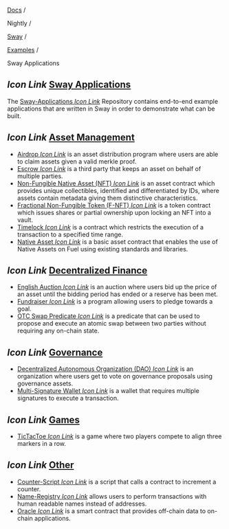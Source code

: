 [Docs](https://docs.fuel.network/) /

Nightly  /

[Sway](https://docs.fuel.network/docs/nightly/sway/) /

[Examples](https://docs.fuel.network/docs/nightly/sway/examples/) /

Sway Applications

## _Icon Link_ [Sway Applications](https://docs.fuel.network/docs/nightly/sway/examples/sway_applications/\#sway-applications)

The [Sway-Applications _Icon Link_](https://github.com/FuelLabs/sway-applications) Repository contains end-to-end example applications that are written in Sway in order to demonstrate what can be built.

## _Icon Link_ [Asset Management](https://docs.fuel.network/docs/nightly/sway/examples/sway_applications/\#asset-management)

- [Airdrop _Icon Link_](https://github.com/FuelLabs/sway-applications/tree/master/airdrop) is an asset distribution program where users are able to claim assets given a valid merkle proof.
- [Escrow _Icon Link_](https://github.com/FuelLabs/sway-applications/tree/master/escrow) is a third party that keeps an asset on behalf of multiple parties.
- [Non-Fungible Native Asset (NFT) _Icon Link_](https://github.com/FuelLabs/sway-applications/tree/master/NFT) is an asset contract which provides unique collectibles, identified and differentiated by IDs, where assets contain metadata giving them distinctive characteristics.
- [Fractional Non-Fungible Token (F-NFT) _Icon Link_](https://github.com/FuelLabs/sway-applications/tree/master/fractional-NFT) is a token contract which issues shares or partial ownership upon locking an NFT into a vault.
- [Timelock _Icon Link_](https://github.com/FuelLabs/sway-applications/tree/master/timelock) is a contract which restricts the execution of a transaction to a specified time range.
- [Native Asset _Icon Link_](https://github.com/FuelLabs/sway-applications/tree/master/native-asset) is a basic asset contract that enables the use of Native Assets on Fuel using existing standards and libraries.

## _Icon Link_ [Decentralized Finance](https://docs.fuel.network/docs/nightly/sway/examples/sway_applications/\#decentralized-finance)

- [English Auction _Icon Link_](https://github.com/FuelLabs/sway-applications/tree/master/english-auction) is an auction where users bid up the price of an asset until the bidding period has ended or a reserve has been met.
- [Fundraiser _Icon Link_](https://github.com/FuelLabs/sway-applications/tree/master/fundraiser) is a program allowing users to pledge towards a goal.
- [OTC Swap Predicate _Icon Link_](https://github.com/FuelLabs/sway-applications/tree/master/OTC-swap-predicate) is a predicate that can be used to propose and execute an atomic swap between two parties without requiring any on-chain state.

## _Icon Link_ [Governance](https://docs.fuel.network/docs/nightly/sway/examples/sway_applications/\#governance)

- [Decentralized Autonomous Organization (DAO) _Icon Link_](https://github.com/FuelLabs/sway-applications/tree/master/DAO) is an organization where users get to vote on governance proposals using governance assets.
- [Multi-Signature Wallet _Icon Link_](https://github.com/FuelLabs/sway-applications/tree/master/multisig-wallet) is a wallet that requires multiple signatures to execute a transaction.

## _Icon Link_ [Games](https://docs.fuel.network/docs/nightly/sway/examples/sway_applications/\#games)

- [TicTacToe _Icon Link_](https://github.com/FuelLabs/sway-applications/tree/master/TicTacToe) is a game where two players compete to align three markers in a row.

## _Icon Link_ [Other](https://docs.fuel.network/docs/nightly/sway/examples/sway_applications/\#other)

- [Counter-Script _Icon Link_](https://github.com/FuelLabs/sway-applications/tree/master/counter-script) is a script that calls a contract to increment a counter.
- [Name-Registry _Icon Link_](https://github.com/FuelLabs/sway-applications/tree/master/name-registry) allows users to perform transactions with human readable names instead of addresses.
- [Oracle _Icon Link_](https://github.com/FuelLabs/sway-applications/tree/master/oracle) is a smart contract that provides off-chain data to on-chain applications.